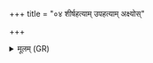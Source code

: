 +++
title = "०४ शीर्षहत्याम् उपहत्याम् अक्ष्योस्"

+++
<details><summary>मूलम् (GR)</summary>

शीर्षहत्याम् उपहत्याम्  
अक्ष्योस् तन्वो रपः ।  
कुष्ठो नो विश्वतस् पातु  
दैवं समह वृष्ण्यम् ॥
</details>
